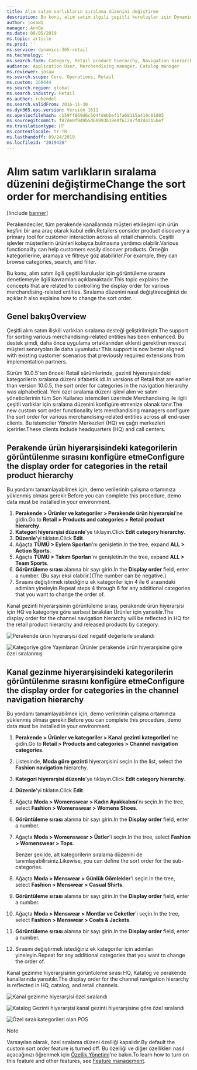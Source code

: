 ```yaml
---
title: Alım satım varlıkların sıralama düzenini değiştirme
description: Bu konu, alım satım ilgili çeşitli kuruluşlar için Dynamics 365 Retail'deki görüntüleme sırasını denetlemeyle ilgili kavramları açıklamaktadır.
author: josaw1
manager: AnnBe
ms.date: 08/05/2019
ms.topic: article
ms.prod: ''
ms.service: dynamics-365-retail
ms.technology: ''
ms.search.form: Category, Retail product hierarchy, Navigation hierarchy
audience: Application User, Merchandising manager, Catalog manager
ms.reviewer: josaw
ms.search.scope: Core, Operations, Retail
ms.custom: 268444
ms.search.region: global
ms.search.industry: Retail
ms.author: rubendel
ms.search.validFrom: 2016-11-30
ms.dyn365.ops.version: Version 1611
ms.openlocfilehash: c159ff869d6c504fdebbef1fa68115a410c81d85
ms.sourcegitcommit: f87de0f949b5d60993b19e0f61297f02d42b5bef
ms.translationtype: HT
ms.contentlocale: tr-TR
ms.lasthandoff: 09/24/2019
ms.locfileid: "2019428"
---
```

# <a name="change-the-sort-order-for-merchandising-entities"></a><span data-ttu-id="dc8a0-103">Alım satım varlıkların sıralama düzenini değiştirme</span><span class="sxs-lookup"><span data-stu-id="dc8a0-103">Change the sort order for merchandising entities</span></span>


[!include [banner](includes/banner.md)]

<span data-ttu-id="dc8a0-104">Perakendeciler, tüm perakende kanallarında müşteri etkileşimi için ürün keşfini bir ana araç olarak kabul edin.</span><span class="sxs-lookup"><span data-stu-id="dc8a0-104">Retailers consider product discovery a primary tool for customer interaction across all retail channels.</span></span> <span data-ttu-id="dc8a0-105">Çeşitli işlevler müşterilerin ürünleri kolayca bulmasına yardımcı olabilir.</span><span class="sxs-lookup"><span data-stu-id="dc8a0-105">Various functionality can help customers easily discover products.</span></span> <span data-ttu-id="dc8a0-106">Örneğin kategorilerine, aramaya ve filtreye göz atabilirler.</span><span class="sxs-lookup"><span data-stu-id="dc8a0-106">For example, they can browse categories, search, and filter.</span></span>

<span data-ttu-id="dc8a0-107">Bu konu, alım satım ilgili çeşitli kuruluşlar için görüntüleme sırasını denetlemeyle ilgili kavramları açıklamaktadır.</span><span class="sxs-lookup"><span data-stu-id="dc8a0-107">This topic explains the concepts that are related to controlling the display order for various merchandising-related entities.</span></span> <span data-ttu-id="dc8a0-108">Sıralama düzenini nasıl değiştireceğinizi de açıklar.</span><span class="sxs-lookup"><span data-stu-id="dc8a0-108">It also explains how to change the sort order.</span></span>

## <a name="overview"></a><span data-ttu-id="dc8a0-109">Genel bakış</span><span class="sxs-lookup"><span data-stu-id="dc8a0-109">Overview</span></span>

<span data-ttu-id="dc8a0-110">Çeşitli alım satım ilişkili varlıkları sıralama desteği geliştirilmiştir.</span><span class="sxs-lookup"><span data-stu-id="dc8a0-110">The support for sorting various merchandising-related entities has been enhanced.</span></span> <span data-ttu-id="dc8a0-111">Bu destek şimdi, daha önce uygulama ortaklarından eklenti gerektiren mevcut müşteri senaryoları ile daha uyumludur.</span><span class="sxs-lookup"><span data-stu-id="dc8a0-111">This support is now better aligned with existing customer scenarios that previously required extensions from implementation partners.</span></span>

<span data-ttu-id="dc8a0-112">Sürüm 10.0.5'ten önceki Retail sürümlerinde, gezinti hiyerarşisindeki kategorilerin sıralama düzeni alfabetik idi.</span><span class="sxs-lookup"><span data-stu-id="dc8a0-112">In versions of Retail that are earlier than version 10.0.5, the sort order for categories in the navigation hierarchy was alphabetical.</span></span> <span data-ttu-id="dc8a0-113">Yeni özel sıralama düzeni işlevi alım ve satım yöneticilerinin tüm Son Kullanıcı istemcileri üzerinde Merchandising ile ilgili çeşitli varlıklar için sıralama düzenini konfigüre etmenize olanak tanır.</span><span class="sxs-lookup"><span data-stu-id="dc8a0-113">The new custom sort order functionality lets merchandising managers configure the sort order for various merchandising-related entities across all end-user clients.</span></span> <span data-ttu-id="dc8a0-114">Bu istemciler Yönetim Merkezleri (HQ) ve çağrı merkezleri içerirler.</span><span class="sxs-lookup"><span data-stu-id="dc8a0-114">These clients include headquarters (HQ) and call centers.</span></span>

## <a name="configure-the-display-order-for-categories-in-the-retail-product-hierarchy"></a><span data-ttu-id="dc8a0-115">Perakende ürün hiyerarşisindeki kategorilerin görüntülenme sırasını konfigüre etme</span><span class="sxs-lookup"><span data-stu-id="dc8a0-115">Configure the display order for categories in the retail product hierarchy</span></span>

<span data-ttu-id="dc8a0-116">Bu yordamı tamamlayabilmek için, demo verilerinin çalışma ortamınıza yüklenmiş olması gerekir.</span><span class="sxs-lookup"><span data-stu-id="dc8a0-116">Before you can complete this procedure, demo data must be installed in your environment.</span></span>

1. <span data-ttu-id="dc8a0-117">**Perakende \> Ürünler ve kategoriler \> Perakende ürün hiyerarşisi**'ne gidin.</span><span class="sxs-lookup"><span data-stu-id="dc8a0-117">Go to **Retail \> Products and categories \> Retail product hierarchy**.</span></span>
2. <span data-ttu-id="dc8a0-118">**Kategori hiyerarşisi düzenle**'ye tıklayın.</span><span class="sxs-lookup"><span data-stu-id="dc8a0-118">Click **Edit category hierarchy**.</span></span>
3. <span data-ttu-id="dc8a0-119">**Düzenle**'yi tıklatın.</span><span class="sxs-lookup"><span data-stu-id="dc8a0-119">Click **Edit**.</span></span>
4. <span data-ttu-id="dc8a0-120">Ağaçta **TÜMÜ \> Eylem Sporları**'nı genişletin.</span><span class="sxs-lookup"><span data-stu-id="dc8a0-120">In the tree, expand **ALL \> Action Sports**.</span></span>
5. <span data-ttu-id="dc8a0-121">Ağaçta **TÜMÜ \> Takım Sporları**'nı genişletin.</span><span class="sxs-lookup"><span data-stu-id="dc8a0-121">In the tree, expand **ALL \> Team Sports**.</span></span>
6. <span data-ttu-id="dc8a0-122">**Görüntüleme sırası** alanına bir sayı girin.</span><span class="sxs-lookup"><span data-stu-id="dc8a0-122">In the **Display order** field, enter a number.</span></span> <span data-ttu-id="dc8a0-123">(Bu sayı eksi olabilir.)</span><span class="sxs-lookup"><span data-stu-id="dc8a0-123">(The number can be negative.)</span></span>
7. <span data-ttu-id="dc8a0-124">Sırasını değiştirmek istediğiniz ek kategoriler için 4 ile 6 arasındaki adımları yineleyin.</span><span class="sxs-lookup"><span data-stu-id="dc8a0-124">Repeat steps 4 through 6 for any additional categories that you want to change the order of.</span></span>

<span data-ttu-id="dc8a0-125">Kanal gezinti hiyerarşisinin görüntüleme sırası, perakende ürün hiyerarşisi için HQ ve kategoriye göre serbest bırakılan Ürünler için yansıtılır.</span><span class="sxs-lookup"><span data-stu-id="dc8a0-125">The display order for the channel navigation hierarchy will be reflected in HQ for the retail product hierarchy and released products by category.</span></span>

![Perakende ürün hiyerarşisi özel negatif değerlerle sıralandı](./media/RetailProductHierarchyCustomSortedWithNegativeValues.png)

![Kategoriye göre Yayınlanan Ürünler perakende ürün hiyerarşisine göre özel sıralanmış](./media/ReleasedProductsByCategoryCustomSortedBasedOnRetailProductHierarchy.png)

## <a name="configure-the-display-order-for-categories-in-the-channel-navigation-hierarchy"></a><span data-ttu-id="dc8a0-128">Kanal gezinme hiyerarşisindeki kategorilerin görüntülenme sırasını konfigüre etme</span><span class="sxs-lookup"><span data-stu-id="dc8a0-128">Configure the display order for categories in the channel navigation hierarchy</span></span>

<span data-ttu-id="dc8a0-129">Bu yordamı tamamlayabilmek için, demo verilerinin çalışma ortamınıza yüklenmiş olması gerekir.</span><span class="sxs-lookup"><span data-stu-id="dc8a0-129">Before you can complete this procedure, demo data must be installed in your environment.</span></span>

1. <span data-ttu-id="dc8a0-130">**Perakende \> Ürünler ve kategoriler \> Kanal gezinti kategorileri**'ne gidin.</span><span class="sxs-lookup"><span data-stu-id="dc8a0-130">Go to **Retail \> Products and categories \> Channel navigation categories**.</span></span>
2. <span data-ttu-id="dc8a0-131">Listesinde, **Moda göre gezinti** hiyerarşisini seçin.</span><span class="sxs-lookup"><span data-stu-id="dc8a0-131">In the list, select the **Fashion navigation** hierarchy.</span></span>
3. <span data-ttu-id="dc8a0-132">**Kategori hiyerarşisi düzenle**'ye tıklayın.</span><span class="sxs-lookup"><span data-stu-id="dc8a0-132">Click **Edit category hierarchy**.</span></span>
4. <span data-ttu-id="dc8a0-133">**Düzenle**'yi tıklatın.</span><span class="sxs-lookup"><span data-stu-id="dc8a0-133">Click **Edit**.</span></span>
5. <span data-ttu-id="dc8a0-134">Ağaçta **Moda \> Womenswear \> Kadın Ayakkabısı**'nı seçin.</span><span class="sxs-lookup"><span data-stu-id="dc8a0-134">In the tree, select **Fashion \> Womenswear \> Womens Shoes**.</span></span>
6. <span data-ttu-id="dc8a0-135">**Görüntüleme sırası** alanına bir sayı girin.</span><span class="sxs-lookup"><span data-stu-id="dc8a0-135">In the **Display order** field, enter a number.</span></span>
7. <span data-ttu-id="dc8a0-136">Ağaçta **Moda \> Womenswear \> Üstler**'i seçin.</span><span class="sxs-lookup"><span data-stu-id="dc8a0-136">In the tree, select **Fashion \> Womenswear \> Tops**.</span></span>

    <span data-ttu-id="dc8a0-137">Benzer şekilde, alt kategorilerin sıralama düzenini de tanımlayabilirsiniz.</span><span class="sxs-lookup"><span data-stu-id="dc8a0-137">Likewise, you can define the sort order for the sub-categories.</span></span>

8. <span data-ttu-id="dc8a0-138">Ağaçta **Moda \> Menswear \> Günlük Gömlekler**'i seçin.</span><span class="sxs-lookup"><span data-stu-id="dc8a0-138">In the tree, select **Fashion \> Menswear \> Casual Shirts**.</span></span>
9. <span data-ttu-id="dc8a0-139">**Görüntüleme sırası** alanına bir sayı girin.</span><span class="sxs-lookup"><span data-stu-id="dc8a0-139">In the **Display order** field, enter a number.</span></span>
10. <span data-ttu-id="dc8a0-140">Ağaçta **Moda \> Menswear \> Montlar ve Ceketler**'i seçin.</span><span class="sxs-lookup"><span data-stu-id="dc8a0-140">In the tree, select **Fashion \> Menswear \> Coats & Jackets**.</span></span>
11. <span data-ttu-id="dc8a0-141">**Görüntüleme sırası** alanına bir sayı girin.</span><span class="sxs-lookup"><span data-stu-id="dc8a0-141">In the **Display order** field, enter a number.</span></span>
12. <span data-ttu-id="dc8a0-142">Sırasını değiştirmek istediğiniz ek kategoriler için adımları yineleyin.</span><span class="sxs-lookup"><span data-stu-id="dc8a0-142">Repeat for any additional categories that you want to change the order of.</span></span>

<span data-ttu-id="dc8a0-143">Kanal gezinme hiyerarşisinin görüntüleme sırası HQ, Katalog ve perakende kanallarında yansıtılır.</span><span class="sxs-lookup"><span data-stu-id="dc8a0-143">The display order for the channel navigation hierarchy is reflected in HQ, catalog, and retail channels.</span></span>

![Kanal gezinme hiyerarşisi özel sıralandı](./media/ChannelNavCustomSorted.png)

![Katalog Gezinti hiyerarşisi kanal gezinti hiyerarşisine göre özel sıralandı](./media/CatalogNavHierarchyCustomSortedBasedOnChannelNav.png)

![Özel sıralı kategorileri olan POS](./media/POSChannelCategoriesCustomSorted.png)

> [!NOTE]
> <span data-ttu-id="dc8a0-147">Varsayılan olarak, özel sıralama düzeni özelliği kapalıdır.</span><span class="sxs-lookup"><span data-stu-id="dc8a0-147">By default the custom sort order feature is turned off.</span></span> <span data-ttu-id="dc8a0-148">Bu özelliği ve diğer özellikleri nasıl açacağınızı öğrenmek için [Özellik Yönetimi](https://docs.microsoft.com/dynamics365/unified-operations/fin-and-ops/get-started/feature-management/feature-management-overview)'ne bakın.</span><span class="sxs-lookup"><span data-stu-id="dc8a0-148">To learn how to turn on this feature and other features, see [Feature management](https://docs.microsoft.com/dynamics365/unified-operations/fin-and-ops/get-started/feature-management/feature-management-overview).</span></span>

